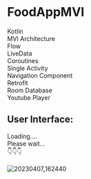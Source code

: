# FoodAppMVI
Kotlin \
MVI Architecture \
Flow \
LiveData \
Coroutines \
Single Activity \
Navigation Component \
Retrofit \
Room Database \
Youtube Player 

## User Interface: 
Loading.... \
Please wait... \
👇👇👇 \
\
![20230407_162440](https://user-images.githubusercontent.com/85625209/230605158-9abb45e9-0b1a-4b6d-8e7d-520950cad352.gif)
